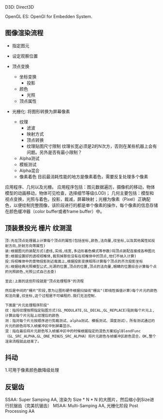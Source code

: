 

D3D: Direct3D

OpenGL ES: OpenGl for Embedden System.

## 图像渲染流程

* 指定图元
* 设定观察位置
* 顶点变换
    * 坐标变换
        + 投影
    * 颜色
        + 光照
    * 顶点属性

* 光栅化: 将图形转换为屏幕像素
    + 纹理
        - 滤波
        - 映射方式
        - 顶点转换
        - 纹理贴图尺寸限制
            纹理长宽必须是2的N次方，否则在某些机器上会有问题。另外是否有最小限制？
    + Alpha测试
    + 模板测试
    + Alpha混合
    + 像素着色
        目前最消耗性能的地方是像素着色，需要反复处理多个像素

应用程序、几何以及光栅。
应用程序包括：图元数据遍历，摄像机的移动，物体模型的动画移动，物体可见检查，选择细节等级(LOD)；
几何主要包括：模型和视点变换，光照与着色，投影，裁减，屏幕映射；光栅为像素（Pixel）正确配色，以便绘制完整图像，该阶段进行的都是单个像素的操作，每个像素的信息存储在颜色缓冲器（color buffer或者frame buffer）中。

## 顶装景投光 栅片 纹测混

```
顶:先在顶点处理器上计算每个顶点的属性(包括坐标,颜色,法向量,纹坐标,以及其他属性如反射方向,折射方向等属性)
装:根据图元的装配方式(虚线,实线,线宽,多边形着色模式等参数)将顶点装配连接成各种图元
景:根据设置好的透视视椎体,裁剪掉那些没有在视椎体中的顶点,他们不纳入计算)
投:将视椎体中的景物投影到近裁面上,根据投影变换矩阵计算每个顶点的齐次投影坐标
光:根据经典光照模型公式,光源的位置,顶点的位置,顶点的法向量,眼睛的位置综合计算每个点的光照颜色,光照公式自己去查)

至此:上面的这些阶段就是"顶点处理程序"的流程

然后是中间的"栅片"阶段,意为让图形硬件根据扫描线"栅出"(即线性插值计算)每个片元的颜色和法向量,纹坐标,这个过程是不可编程的.我们无法控制.

下面是"片元处理程序阶段"
纹：指将纹理按照指定贴图方式(GL_MODULATE,GL_DECAL,GL_REPLACE)贴到每个片元上,计算出每个片元贴上纹理后的颜色
测：指对每个片元按顺序进行剪裁测试、alpha测试、模板测试、深度测试），所有测试通过的片元的颜色将写入帧缓冲区中到屏幕显示。
混：指在最后将片元颜色写入帧缓冲区中的时候根据指定的混色方案如glBlendFunc（GL_SRC_ALPHA,GL_ONE_MINUS_SRC_ALPHA）将片元颜色与帧缓冲区颜色混合，OK,整个渲染流程就此结束了。
```


## 抖动
1.可用于像素颜色数降级处理

## 反锯齿
SSAA: Super Samping AA, 渲染为 Size * N * N 的大图片，然后缩小到Size进行抗锯齿（完美抗锯齿）
MSAA: Multi-Samping AA, 光栅化阶段
Post Processing AA




